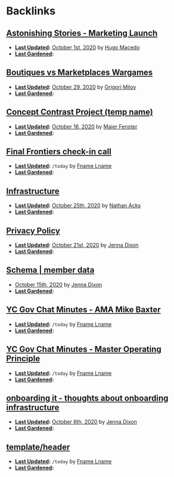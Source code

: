 
# Backlinks
## [Astonishing Stories - Marketing Launch](<Astonishing Stories - Marketing Launch.md>)
- **[Last Updated](<Last Updated.md>):** [October 1st, 2020](<October 1st, 2020.md>) by [Hugo Macedo](<Hugo Macedo.md>)
- **[Last Gardened](<Last Gardened.md>):**

## [Boutiques vs Marketplaces Wargames](<Boutiques vs Marketplaces Wargames.md>)
- **[Last Updated](<Last Updated.md>):** [October 29, 2020](<October 29, 2020.md>) by [Grigori Milov](<Grigori Milov.md>)
- **[Last Gardened](<Last Gardened.md>):**

## [Concept Contrast Project (temp name)](<Concept Contrast Project (temp name).md>)
- **[Last Updated](<Last Updated.md>):** [October 16, 2020](<October 16, 2020.md>) by [Maier Fenster](<Maier Fenster.md>)
- **[Last Gardened](<Last Gardened.md>):**

## [Final Frontiers check-in call](<Final Frontiers check-in call.md>)
- **[Last Updated](<Last Updated.md>):** `/today` by [Fname Lname](<Fname Lname.md>)
- **[Last Gardened](<Last Gardened.md>):**

## [Infrastructure](<Infrastructure.md>)
- **[Last Updated](<Last Updated.md>):** [October 25th, 2020](<October 25th, 2020.md>) by [Nathan Acks](<Nathan Acks.md>)
- **[Last Gardened](<Last Gardened.md>):**

## [Privacy Policy](<Privacy Policy.md>)
- **[Last Updated](<Last Updated.md>):** [October 21st, 2020](<October 21st, 2020.md>) by [Jenna Dixon](<Jenna Dixon.md>)
- **[Last Gardened](<Last Gardened.md>):**

## [Schema | member data](<Schema | member data.md>)
- [October 15th, 2020](<October 15th, 2020.md>) by [Jenna Dixon](<Jenna Dixon.md>)
- **[Last Gardened](<Last Gardened.md>):**

## [YC Gov Chat Minutes - AMA Mike Baxter](<YC Gov Chat Minutes - AMA Mike Baxter.md>)
- **[Last Updated](<Last Updated.md>):** `/today` by [Fname Lname](<Fname Lname.md>)
- **[Last Gardened](<Last Gardened.md>):**

## [YC Gov Chat Minutes - Master Operating Principle](<YC Gov Chat Minutes - Master Operating Principle.md>)
- **[Last Updated](<Last Updated.md>):** `/today` by [Fname Lname](<Fname Lname.md>)
- **[Last Gardened](<Last Gardened.md>):**

## [onboarding it - thoughts about onboarding infrastructure](<onboarding it - thoughts about onboarding infrastructure.md>)
- **[Last Updated](<Last Updated.md>):** [October 6th, 2020](<October 6th, 2020.md>) by [Jenna Dixon](<Jenna Dixon.md>)
- **[Last Gardened](<Last Gardened.md>):**

## [template/header](<template/header.md>)
- **[Last Updated](<Last Updated.md>):** `/today` by [Fname Lname](<Fname Lname.md>)
- **[Last Gardened](<Last Gardened.md>):**


